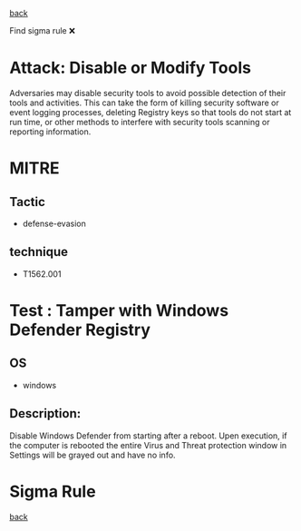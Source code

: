 
[back](../index.md)

Find sigma rule :x: 

# Attack: Disable or Modify Tools 

Adversaries may disable security tools to avoid possible detection of their tools and activities. This can take the form of killing security software or event logging processes, deleting Registry keys so that tools do not start at run time, or other methods to interfere with security tools scanning or reporting information.

# MITRE
## Tactic
  - defense-evasion


## technique
  - T1562.001


# Test : Tamper with Windows Defender Registry
## OS
  - windows


## Description:
Disable Windows Defender from starting after a reboot. Upen execution, if the computer is rebooted the entire Virus and Threat protection window in Settings will be
grayed out and have no info.


# Sigma Rule


[back](../index.md)
